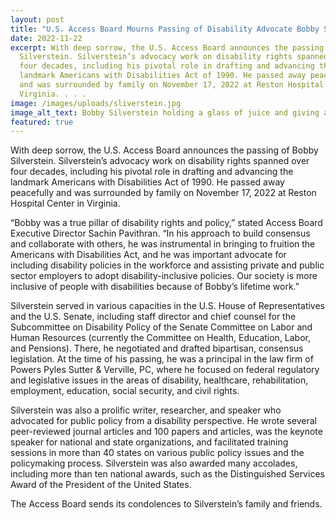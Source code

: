 ```yaml
---
layout: post
title: "U.S. Access Board Mourns Passing of Disability Advocate Bobby Silverstein "
date: 2022-11-22
excerpt: With deep sorrow, the U.S. Access Board announces the passing of Bobby
  Silverstein. Silverstein’s advocacy work on disability rights spanned over
  four decades, including his pivotal role in drafting and advancing the
  landmark Americans with Disabilities Act of 1990. He passed away peacefully
  and was surrounded by family on November 17, 2022 at Reston Hospital Center in
  Virginia. . . .
image: /images/uploads/sliverstein.jpg
image_alt_text: Bobby Silverstein holding a glass of juice and giving a cheers to the viewer.
featured: true
---
```

With deep sorrow, the U.S. Access Board announces the passing of Bobby Silverstein. Silverstein’s advocacy work on disability rights spanned over four decades, including his pivotal role in drafting and advancing the landmark Americans with Disabilities Act of 1990. He passed away peacefully and was surrounded by family on November 17, 2022 at Reston Hospital Center in Virginia. 

“Bobby was a true pillar of disability rights and policy,” stated Access Board Executive Director Sachin Pavithran. “In his approach to build consensus and collaborate with others, he was instrumental in bringing to fruition the Americans with Disabilities Act, and he was important advocate for including disability policies in the workforce and assisting private and public sector employers to adopt disability-inclusive policies. Our society is more inclusive of people with disabilities because of Bobby’s lifetime work.” 

Silverstein served in various capacities in the U.S. House of Representatives and the U.S. Senate, including staff director and chief counsel for the Subcommittee on Disability Policy of the Senate Committee on Labor and Human Resources (currently the Committee on Health, Education, Labor, and Pensions). There, he negotiated and drafted bipartisan, consensus legislation. At the time of his passing, he was a principal in the law firm of Powers Pyles Sutter & Verville, PC, where he focused on federal regulatory and legislative issues in the areas of disability, healthcare, rehabilitation, employment, education, social security, and civil rights. 

Silverstein was also a prolific writer, researcher, and speaker who advocated for public policy from a disability perspective. He wrote several peer-reviewed journal articles and 100 papers and articles, was the keynote speaker for national and state organizations, and facilitated training sessions in more than 40 states on various public policy issues and the policymaking process. Silverstein was also awarded many accolades, including more than ten national awards, such as the Distinguished Services Award of the President of the United States. 

The Access Board sends its condolences to Silverstein’s family and friends.